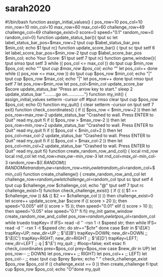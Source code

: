 # sarah2020
#!/bin/bash
function assign_initial_values() {	pos_row=10	pos_col=10	min_row=10	min_col=10	max_row=60	max_col=60	challenge_row=49        challenge_col=49	challenge_exist=0	score=0	speed="0.1"	random_row=0	random_col=0}
function update_status_bar(){	tput sc
	let label_status_bar_pos=$max_row+2
	tput cup $label_status_bar_pos $min_col; echo $1	tput rc}
function update_score_bar() {        tput sc
	tput setf 6        let label_score_bar_pos=$min_row-2
        tput cup $label_score_bar_pos $min_col; echo Your Score: $1	tput setf 7        tput rc}
function game_window(){	tput smso	tput setf 3        while ((  pos_col <= max_col ))        do                tput cup $min_row $pos_col; echo "_"		tput cup $max_row $pos_col; echo "_"	                let pos_col++        done
	while ((  pos_row <= max_row ))	do		tput cup $pos_row $min_col; echo "|"		tput cup $pos_row $max_col; echo "|"		let pos_row++	done
	tput rmso	tput setf 7	let pos_row=$min_row	let pos_col=$min_col	update_score_bar $score	update_status_bar "Press an arrow key to start."	sleep 2	update_status_bar ".........go on.............."}
function my_init() {	assign_initial_values	setterm -cursor off	#tput rmso	clear	tput cup $pos_row $pos_col; echo O}
function my_quit() {	clear	setterm -cursor on	tput setf 7	exit}
function check_coordinates() {	if (( $pos_row < $min_row+2 ))	then 		let pos_row=max_row-2		update_status_bar "Crashed to wall. Press ENTER to Quit"		read		my_quit	fi
        if (( $pos_row > $max_row-2 ))        then 		let pos_row=min_row+2		update_status_bar "Crashed to wall. Press ENTER to Quit"		read		my_quit        fi        	if (( $pos_col < $min_col+2 ))        then 		let pos_col=max_col-2		update_status_bar "Crashed to wall. Press ENTER to Quit"		read		my_quit	fi        	if (( $pos_col > $max_col-2 ))        then 		let pos_col=min_col+2		update_status_bar "Crashed to wall. Press ENTER to Quit"		read		my_quit	fi}
function create_random_row_and_col() {        local rnd_row        local rnd_col
        let rnd_row=$max_row-$min_row-3        let rnd_col=$max_col-$min_col-3
        random_row=$(( $RANDOM % rnd_row ))        random_col=$(( $RANDOM % rnd_col ))
        let random_row=$random_row+$min_row        let random_col=$random_col+$min_col}
function create_challenge() {	create_random_row_and_col		let challenge_row=$random_row 	let challenge_col=$random_col
	tput sc	tput setf 4	tput cup $challenge_row $challenge_col; echo "@"		tput setf 7	tput rc	challenge_exist=1}
function check_challenge_exist() {	if (( (( $1 == $challenge_row )) && (( $2 == $challenge_col )) ))	then		challenge_exist=0		let score++		update_score_bar $score		if (( score > 20 )); then			speed="0.005"		elif (( score > 15 )); then			speed="0.01"		elif (( score > 10 )); then			speed="0.05"		else			speed="0.1"		fi	fi}
my_init
game_window
create_random_row_and_collet pos_row=$random_rowlet pos_col=$random_col
while truedo	trapKey=	if IFS= read -d '' -rsn 1 -t $speed str; then		while IFS= read -d '' -rsn 1 -t $speed chr; do			str+="$chr"		done        	case $str in			$'\E[A') trapKey=UP; new_dir=UP  ;;			$'\E[B') trapKey=DOWN; new_dir=DOWN ;;			$'\E[C') trapKey=RIGHT; new_dir=RIGHT ;;			$'\E[D') trapKey=LEFT; new_dir=LEFT ;;			q | $'\E') my_quit ;; #loop=false; exit         	esac	fi
	check_coordinates
	prex=$pos_col	prey=$pos_row
	case $new_dir in		UP) let pos_row-- ;;		DOWN) let pos_row++ ;;		RIGHT) let pos_col++ ;;		LEFT) let pos_col-- ;;	esac
	tput cup $prey $prex; echo " "	check_challenge_exist $pos_row $pos_col 	if (( challenge_exist == 0 ))	then		create_challenge	fi        tput cup $pos_row $pos_col; echo "O"done
my_quit
